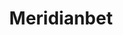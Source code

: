 ---
title: "Meridianbet"
url: /lima/meridianbet-avenida-san-martin-urb-santa-isabel/
shop: Wettbüro
---